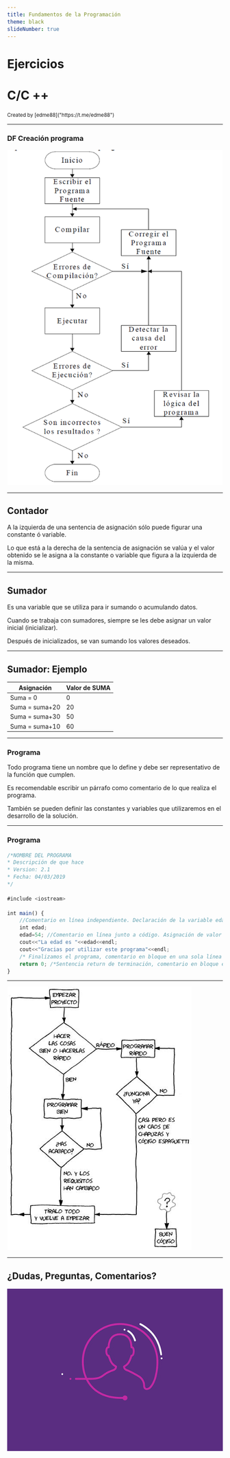```yaml
---
title: Fundamentos de la Programación
theme: black
slideNumber: true
---
```

# Ejercicios
# C/C ++
<small>
Created by <i class="fab fa-telegram"></i>
[edme88]("https://t.me/edme88")
</small>

---
### DF Creación programa
![Flow Creacion Programa](../images/tp3/flujo_creacion_programa.png)

---
## Contador
A la izquierda de una sentencia de asignación sólo puede figurar una constante ó variable.
    
Lo que está a la derecha de la sentencia de asignación se valúa y el valor obtenido se le asigna a la constante o variable que figura a la izquierda de la misma.
    
---
## Sumador
Es una variable que se utiliza para ir sumando o acumulando datos.

Cuando se trabaja con sumadores, siempre se les debe asignar un valor inicial (inicializar).

Después de inicializados, se van sumando los valores deseados.

---
## Sumador: Ejemplo
| Asignación | Valor de SUMA |
|------------|---------------|
| Suma = 0 | 0 |
| Suma = suma+20 | 20 |
| Suma = suma+30 | 50 |
| Suma = suma+10 | 60 |

---
### Programa
Todo programa tiene un nombre que lo define y debe ser representativo de la función que cumplen.

Es recomendable escribir un párrafo como comentario de lo que realiza el programa.

También se pueden definir las constantes y variables que utilizaremos en el desarrollo de la solución.

---
### Programa
````javascript
/*NOMBRE DEL PROGRAMA
* Descripción de que hace
* Version: 2.1
* Fecha: 04/03/2019
*/

#include <iostream>

int main() {
    //Comentario en línea independiente. Declaración de la variable edad
    int edad;
    edad=54; //Comentario en línea junto a código. Asignación de valor a la variable edad
    cout<<"La edad es "<<edad<<endl;
    cout<<"Gracias por utilizar este programa"<<endl;
    /* Finalizamos el programa, comentario en bloque en una sola línea */
    return 0; /*Sentencia return de terminación, comentario en bloque en una sola línea*/
}

````
    
---
![Proyecto](../images/U3_programacion/proyecto.jpg)

---
## ¿Dudas, Preguntas, Comentarios?
![DUDAS](../images/pregunta.gif)
